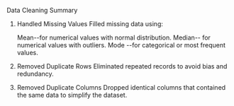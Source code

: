  Data Cleaning Summary
1. Handled Missing Values
   Filled missing data using:

     Mean--for numerical values with normal distribution.
     Median-- for numerical values with outliers.
     Mode --for categorical or most frequent values.

2. Removed Duplicate Rows
   Eliminated repeated records to avoid bias and redundancy.

3. Removed Duplicate Columns
   Dropped identical columns that contained the same data to simplify the dataset.


